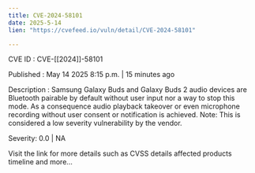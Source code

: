 ```yaml
---
title: CVE-2024-58101
date: 2025-5-14
lien: "https://cvefeed.io/vuln/detail/CVE-2024-58101"

---
```


CVE ID : CVE-[[2024]]-58101

Published :  May 14
2025
8:15 p.m. | 15 minutes ago

Description : Samsung Galaxy Buds and Galaxy Buds 2 audio devices are Bluetooth pairable by default without user input nor a way to stop this mode. As a consequence
audio playback takeover or even microphone recording without user consent or notification is achieved. Note: This is considered a low severity vulnerability by the vendor.

Severity: 0.0 | NA

Visit the link for more details
such as CVSS details
affected products
timeline
and more...
